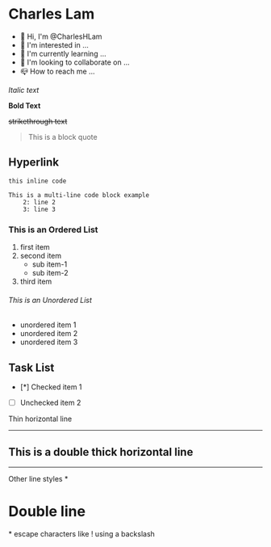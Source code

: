# Charles Lam

* :wave: Hi, I'm @CharlesHLam
* :eyes: I'm interested in ...
* :seedling: I'm currently learning ...
* :revolving_hearts: I'm looking to collaborate on ...
* :mailbox_closed: How to reach me ...

_Italic text_

**Bold Text**

~~strikethrough text~~

> This is a block quote

## Hyperlink

  `this inline code`

```
This is a multi-line code block example
    2: line 2
    3: line 3
```

### This is an Ordered List
1. first item
2. second item
    * sub item-1
    * sub item-2
3. third item

###### This is an Unordered List
* unordered item 1
* unordered item 2
* unordered item 3


## Task List
- [*] Checked item 1
- [ ] Unchecked item 2


Thin horizontal line
***

This is a double thick horizontal line
---
---

Other line styles
*

Double line
===

\* escape characters like \! using a backslash

